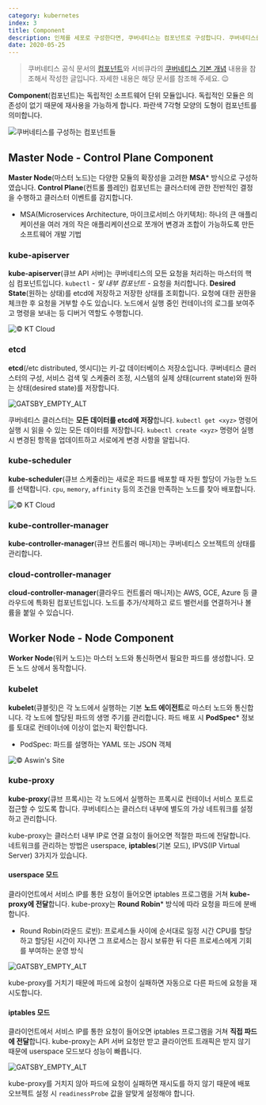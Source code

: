 ```yaml
---
category: kubernetes
index: 3
title: Component
description: 인체를 세포로 구성한다면, 쿠버네티스는 컴포넌트로 구성합니다. 쿠버네티스를 구성하는 컴포넌트의 종류는 매우 다양하게 있어요.
date: 2020-05-25
---
```


> 쿠버네티스 공식 문서의 [컴포넌트](https://kubernetes.io/ko/docs/concepts/overview/components/)와 서비큐라의 [쿠버네티스 기본 개념](https://subicura.com/2019/05/19/kubernetes-basic-1.html#쿠버네티스-기본-개념) 내용을 참조해서 작성한 글입니다. 자세한 내용은 해당 문서를 참조해 주세요. 😉

**Component**(컴포넌트)는 독립적인 소프트웨어 단위 모듈입니다. 독립적인 모듈은 의존성이 없기 때문에 재사용을 가능하게 합니다. 파란색 7각형 모양의 도형이 컴포넌트를 의미합니다.

![쿠버네티스를 구성하는 컴포넌트들](./kubernetes-components.jpg)

## Master Node - Control Plane Component

**Master Node**(마스터 노드)는 다양한 모듈의 확장성을 고려한 **MSA*** 방식으로 구성하였습니다. **Control Plane**(컨트롤 플레인) 컴포넌트는 클러스터에 관한 전반적인 결정을 수행하고 클러스터 이벤트를 감지합니다.

* MSA(Microservices Architecture, 마이크로서비스 아키텍처): 하나의 큰 애플리케이션을 여러 개의 작은 애플리케이션으로 쪼개어 변경과 조합이 가능하도록 만든 소프트웨어 개발 기법

### kube-apiserver

**kube-apiserver**(큐브 API 서버)는 쿠버네티스의 모든 요청을 처리하는 마스터의 핵심 컴포넌트입니다. `kubectl` *- 및 내부 컴포넌트 -* 요청을 처리합니다.  **Desired State**(원하는 상태)를 etcd에 저장하고 저장한 상태를 조회합니다. 요청에 대한 권한을 체크한 후 요청을 거부할 수도 있습니다. 노드에서 실행 중인 컨테이너의 로그를 보여주고 명령을 보내는 등 디버거 역할도 수행합니다.

![© KT Cloud](./kube-apiserver.jpg)

### etcd

**etcd**(/etc distributed, 엣시디)는 키-값 데이터베이스 저장소입니다. 쿠버네티스 클러스터의 구성, 서비스 검색 및 스케줄러 조정, 시스템의 실제 상태(current state)와 원하는 상태(desired state)를 저장합니다.

![GATSBY_EMPTY_ALT](./etcd.jpg)

쿠버네티스 클러스터는 **모든 데이터를 etcd에 저장**합니다. `kubectl get <xyz>` 명령어 실행 시 읽을 수 있는 모든 데이터를 저장합니다. `kubectl create <xyz>` 명령어 실행 시 변경된 항목을 업데이트하고 서로에게 변경 사항을 알립니다.

### kube-scheduler

**kube-scheduler**(큐브 스케줄러)는 새로운 파드를 배포할 때 자원 할당이 가능한 노드를 선택합니다. `cpu`, `memory`, `affinity` 등의 조건을 만족하는 노드를 찾아 배포합니다.

![© KT Cloud](./kube-scheduler.jpg)

### kube-controller-manager

**kube-controller-manager**(큐브 컨트롤러 매니저)는 쿠버네티스 오브젝트의 상태를 관리합니다.

### cloud-controller-manager

**cloud-controller-manager**(클라우드 컨트롤러 매니저)는 AWS, GCE, Azure 등 클라우드에 특화된 컴포넌트입니다. 노드를 추가/삭제하고 로드 밸런서를 연결하거나 볼륨을 붙일 수 있습니다.

## Worker Node - Node Component

**Worker Node**(워커 노드)는 마스터 노드와 통신하면서 필요한 파드를 생성합니다. 모든 노드 상에서 동작합니다.

### kubelet

**kubelet**(큐블릿)은 각 노드에서 실행하는 기본 **노드 에이전트**로 마스터 노드와 통신합니다. 각 노드에 할당된 파드의 생명 주기를 관리합니다. 파드 배포 시 **PodSpec*** 정보를 토대로 컨테이너에 이상이 없는지 확인합니다.

* PodSpec: 파드를 설명하는 YAML 또는 JSON 객체

![© Aswin's Site](./kubelet.jpg)

### kube-proxy

**kube-proxy**(큐브 프록시)는 각 노드에서 실행하는 프록시로 컨테이너 서비스 포트로 접근할 수 있도록 합니다. 쿠버네티스는 클러스터 내부에 별도의 가상 네트워크를 설정하고 관리합니다.

kube-proxy는 클러스터 내부 IP로 연결 요청이 들어오면 적절한 파드에 전달합니다. 네트워크를 관리하는 방법은 userspace, **iptables**(기본 모드), IPVS(IP Virtual Server) 3가지가 있습니다.

#### userspace 모드

클라이언트에서 서비스 IP를 통한 요청이 들어오면 iptables 프로그램을 거쳐 **kube-proxy에 전달**합니다. kube-proxy는 **Round Robin*** 방식에 따라 요청을 파드에 분배합니다.

* Round Robin(라운드 로빈): 프로세스들 사이에 순서대로 일정 시간 CPU를 할당하고 할당된 시간이 지나면 그 프로세스는 잠시 보류한 뒤 다른 프로세스에게 기회를 부여하는 운영 방식

![GATSBY_EMPTY_ALT](./kube-proxy-userspace.jpg)

kube-proxy를 거치기 때문에 파드에 요청이 실패하면 자동으로 다른 파드에 요청을 재시도합니다.

#### iptables 모드

클라이언트에서 서비스 IP를 통한 요청이 들어오면 iptables 프로그램을 거쳐 **직접 파드에 전달**합니다. kube-proxy는 API 서버 요청만 받고 클라이언트 트래픽은 받지 않기 때문에 userspace 모드보다 성능이 빠릅니다.

![GATSBY_EMPTY_ALT](./kube-proxy-iptables.jpg)

kube-proxy를 거치지 않아 파드에 요청이 실패하면 재시도를 하지 않기 때문에 배포 오브젝트 설정 시 `readinessProbe` 값을 알맞게 설정해야 합니다.
